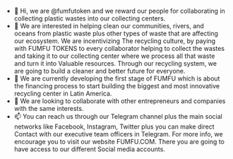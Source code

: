 - 👋 Hi, we are @fumfutoken and we reward our people for collaborating in collecting plastic wastes into our collecting centers. 
- 👀 We are interested in helping clean our communities, rivers, and oceans from plastic waste plus other types of waste that are affecting our ecosystem. We are incentivizing 
The recycling culture, by paying with FUMFU TOKENS to every collaborator helping to collect the wastes and taking it to our collecting center where we process all that waste and turn it into 
Valuable resources. 
Through our recycling system, we are going to build a cleaner and better future for everyone.
- 🌱 We are currently developing the first stage of FUMFU which is about the financing process to start building the biggest and most innovative recycling center in Latin America. 
- 💞️ We are looking to collaborate with other entrepreneurs and companies with the same interests. 
- 📫 You can reach us through our Telegram channel plus the main social networks like Facebook, Instagram, Twitter plus you can make direct 
Contact with our executive team officers in Telegram. For more info, we encourage you to visit our website FUMFU.COM. There you are going to have access to our different 
Social media accounts.     



<!---
fumfutoken/fumfutoken is a ✨ special ✨ repository because its `README.md` (this file) appears on your GitHub profile.
You can click the Preview link to take a look at your changes.
--->
